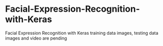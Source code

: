 # Facial-Expression-Recognition-with-Keras
Facial Expression Recognition with Keras
training data images, testing data images and video are pending
